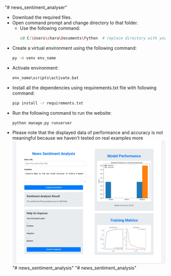 "# news_sentiment_analyser" 
- Download the required files.
- Open command prompt and change directory to that folder.
  - Use the following command:
    ```bash
    cd C:\Users\chara\Documents\Python  # replace directory with your directory
    ```
- Create a virtual environment using the following command:
    ```bash
    py -m venv env_name
    ```
- Activate environment:
    ```bash
    env_name\scripts\activate.bat
    ```
- Install all the dependencies using requirements.txt file with following command:
    ```bash
    pip install -r requirements.txt
    ```
- Run the following command to run the website:
    ```bash
    python manage.py runserver
    ```
- Please note that the displayed data of performance and accuracy is not meaningful because we haven't tested on real examples more
![Project Diagram](/Images/Screenshot_15-6-2024_225654_127.0.0.1.jpeg)
"# news_sentiment_analysis" 
"# news_sentiment_analysis" 
